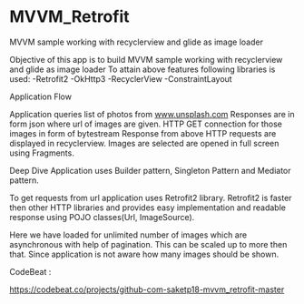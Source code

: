 # MVVM_Retrofit
MVVM sample working with recyclerview and glide as image loader

Objective of this app is to build MVVM sample working with recyclerview and glide as image loader
To attain above features following libraries is used: -Retrofit2 -OkHttp3 -RecyclerView -ConstraintLayout

Application Flow

Application queries list of photos from www.unsplash.com
Responses are in form json where url of images are given.
HTTP GET connection for those images in form of bytestream
Response from above HTTP requests are displayed in recyclerview.
Images are selected are opened in full screen using Fragments.

Deep Dive
Application uses Builder pattern, Singleton Pattern and Mediator pattern.

To get requests from url application uses Retrofit2 library. Retrofit2 is faster then other HTTP libraries and provides easy implementation and readable response using POJO classes(Url, ImageSource).

Here we have loaded for unlimited number of images which are asynchronous with help of pagination. This can be scaled up to more then that. Since application is not aware how many images should be shown.


CodeBeat : 

https://codebeat.co/projects/github-com-saketp18-mvvm_retrofit-master
